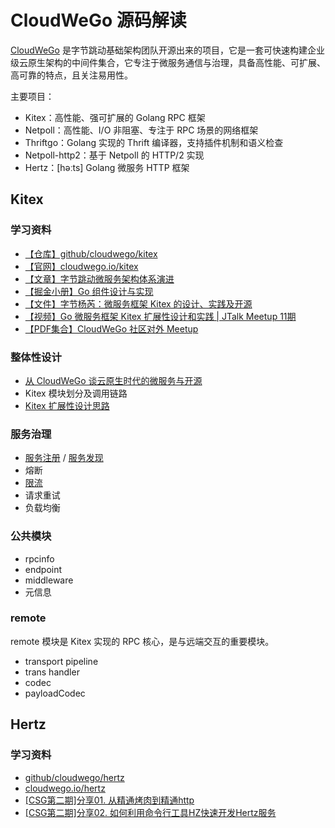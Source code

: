 # CloudWeGo 源码解读

[CloudWeGo](https://github.com/cloudwego) 是字节跳动基础架构团队开源出来的项目，它是一套可快速构建企业级云原生架构的中间件集合，它专注于微服务通信与治理，具备高性能、可扩展、高可靠的特点，且关注易用性。

主要项目：
- Kitex：高性能、强可扩展的 Golang RPC 框架
- Netpoll：高性能、I/O 非阻塞、专注于 RPC 场景的网络框架
- Thriftgo：Golang 实现的 Thrift 编译器，支持插件机制和语义检查
- Netpoll-http2：基于 Netpoll 的 HTTP/2 实现
- Hertz：[həːts] Golang 微服务 HTTP 框架

## Kitex

### 学习资料
- [【仓库】github/cloudwego/kitex](https://github.com/cloudwego/kitex)
- [【官网】cloudwego.io/kitex](https://www.cloudwego.io/zh/docs/kitex/)
- [【文章】字节跳动微服务架构体系演进](https://mp.weixin.qq.com/s/1dgCQXpeufgMTMq_32YKuQ)
- [【掘金小册】Go 组件设计与实现](https://juejin.cn/video/7046282096435789835)
- [【文件】字节杨芮：微服务框架 Kitex 的设计、实践及开源](https://github.com/baiyutang/cloudwego-read/files/9157661/Kitex.pdf)
- [【视频】Go 微服务框架 Kitex 扩展性设计和实践 | JTalk Meetup 11期](https://www.bilibili.com/video/BV1qa4y1H7i2)
- [【PDF集合】CloudWeGo 社区对外 Meetup](https://github.com/cloudwego/community/tree/main/meetup)

### 整体性设计
- [从 CloudWeGo 谈云原生时代的微服务与开源](https://mp.weixin.qq.com/s/xWxb84WkYtWTBoVV3mzs6g)
- Kitex 模块划分及调用链路
- [Kitex 扩展性设计思路](https://xie.infoq.cn/article/50c36c2a3daa25a68da3d7a89)

### 服务治理
- [服务注册](https://xie.infoq.cn/article/3b71488fc9b07f89f8950f8df) / [服务发现](https://xie.infoq.cn/article/ac5c8ce0c063a271e48d53423)
- 熔断
- [限流](https://xie.infoq.cn/article/408cd95d469ee2cdc72c1cd10)
- 请求重试
- 负载均衡

### 公共模块
- rpcinfo
- endpoint
- middleware
- 元信息

### remote

remote 模块是 Kitex 实现的 RPC 核心，是与远端交互的重要模块。

- transport pipeline
- trans handler
- codec
- payloadCodec


## Hertz

### 学习资料
- [github/cloudwego/hertz](https://github.com/cloudwego/hertz)
- [cloudwego.io/hertz](https://www.cloudwego.io/zh/docs/hertz/)
- [[CSG第二期]分享01. 从精通烤肉到精通http](https://meetings.feishu.cn/s/1i38ftnck0f18?src_type=3)
- [[CSG第二期]分享02. 如何利用命令行工具HZ快速开发Hertz服务](https://meetings.feishu.cn/s/1i3fsqit6jchu?src_type=3)
